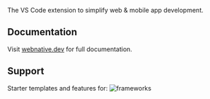 The VS Code extension to simplify web & mobile app development.
## Documentation
Visit [webnative.dev](https://webnative.dev) for full documentation.


## Support
Starter templates and features for:
![frameworks](https://github.com/user-attachments/assets/7ce6da83-e1e6-44a7-bdaa-0b77d99e3aeb)

